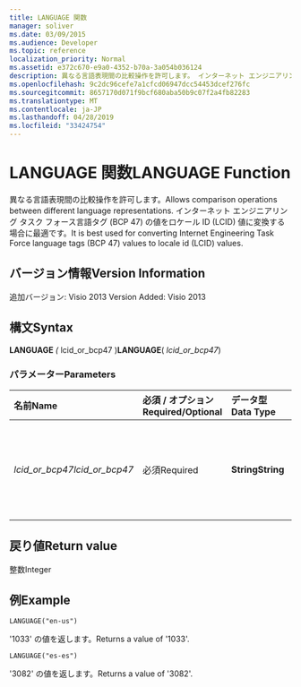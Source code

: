 ```yaml
---
title: LANGUAGE 関数
manager: soliver
ms.date: 03/09/2015
ms.audience: Developer
ms.topic: reference
localization_priority: Normal
ms.assetid: e372c670-e9a0-4352-b70a-3a054b036124
description: 異なる言語表現間の比較操作を許可します。 インターネット エンジニアリング タスク フォース言語タグ (BCP 47) の値をロケール ID (LCID) 値に変換する場合に最適です。
ms.openlocfilehash: 9c2dc96cefe7a1cfcd06947dcc54453dcef276fc
ms.sourcegitcommit: 8657170d071f9bcf680aba50b9c07f2a4fb82283
ms.translationtype: MT
ms.contentlocale: ja-JP
ms.lasthandoff: 04/28/2019
ms.locfileid: "33424754"
---
```

# <a name="language-function"></a><span data-ttu-id="ee393-104">LANGUAGE 関数</span><span class="sxs-lookup"><span data-stu-id="ee393-104">LANGUAGE Function</span></span>

<span data-ttu-id="ee393-105">異なる言語表現間の比較操作を許可します。</span><span class="sxs-lookup"><span data-stu-id="ee393-105">Allows comparison operations between different language representations.</span></span> <span data-ttu-id="ee393-106">インターネット エンジニアリング タスク フォース言語タグ (BCP 47) の値をロケール ID (LCID) 値に変換する場合に最適です。</span><span class="sxs-lookup"><span data-stu-id="ee393-106">It is best used for converting Internet Engineering Task Force language tags (BCP 47) values to locale id (LCID) values.</span></span>
  
## <a name="version-information"></a><span data-ttu-id="ee393-107">バージョン情報</span><span class="sxs-lookup"><span data-stu-id="ee393-107">Version Information</span></span>

<span data-ttu-id="ee393-108">追加バージョン: Visio 2013
</span><span class="sxs-lookup"><span data-stu-id="ee393-108">Version Added: Visio 2013</span></span> 
  
## <a name="syntax"></a><span data-ttu-id="ee393-109">構文</span><span class="sxs-lookup"><span data-stu-id="ee393-109">Syntax</span></span>

 <span data-ttu-id="ee393-110">**LANGUAGE** _(_ lcid_or_bcp47 )</span><span class="sxs-lookup"><span data-stu-id="ee393-110">**LANGUAGE**( _lcid_or_bcp47_)</span></span>
  
### <a name="parameters"></a><span data-ttu-id="ee393-111">パラメーター</span><span class="sxs-lookup"><span data-stu-id="ee393-111">Parameters</span></span>

|<span data-ttu-id="ee393-112">**名前**</span><span class="sxs-lookup"><span data-stu-id="ee393-112">**Name**</span></span>|<span data-ttu-id="ee393-113">**必須 / オプション**</span><span class="sxs-lookup"><span data-stu-id="ee393-113">**Required/Optional**</span></span>|<span data-ttu-id="ee393-114">**データ型**</span><span class="sxs-lookup"><span data-stu-id="ee393-114">**Data Type**</span></span>|<span data-ttu-id="ee393-115">**説明**</span><span class="sxs-lookup"><span data-stu-id="ee393-115">**Description**</span></span>|
|:-----|:-----|:-----|:-----|
| <span data-ttu-id="ee393-116">_lcid_or_bcp47_</span><span class="sxs-lookup"><span data-stu-id="ee393-116">_lcid_or_bcp47_</span></span> <br/> |<span data-ttu-id="ee393-117">必須</span><span class="sxs-lookup"><span data-stu-id="ee393-117">Required</span></span>  <br/> |<span data-ttu-id="ee393-118">**String**</span><span class="sxs-lookup"><span data-stu-id="ee393-118">**String**</span></span> <br/> |<span data-ttu-id="ee393-119">言語の LCID または BCP 47 の値。</span><span class="sxs-lookup"><span data-stu-id="ee393-119">The LCID or BCP 47 value for the language.</span></span>  <br/> |
   
## <a name="return-value"></a><span data-ttu-id="ee393-120">戻り値</span><span class="sxs-lookup"><span data-stu-id="ee393-120">Return value</span></span>

<span data-ttu-id="ee393-121">整数</span><span class="sxs-lookup"><span data-stu-id="ee393-121">Integer</span></span>
  
## <a name="example"></a><span data-ttu-id="ee393-122">例</span><span class="sxs-lookup"><span data-stu-id="ee393-122">Example</span></span>

 `LANGUAGE("en-us")`
  
<span data-ttu-id="ee393-123">'1033' の値を返します。</span><span class="sxs-lookup"><span data-stu-id="ee393-123">Returns a value of '1033'.</span></span>
  
 `LANGUAGE("es-es")`
  
<span data-ttu-id="ee393-124">'3082' の値を返します。</span><span class="sxs-lookup"><span data-stu-id="ee393-124">Returns a value of '3082'.</span></span>
  

